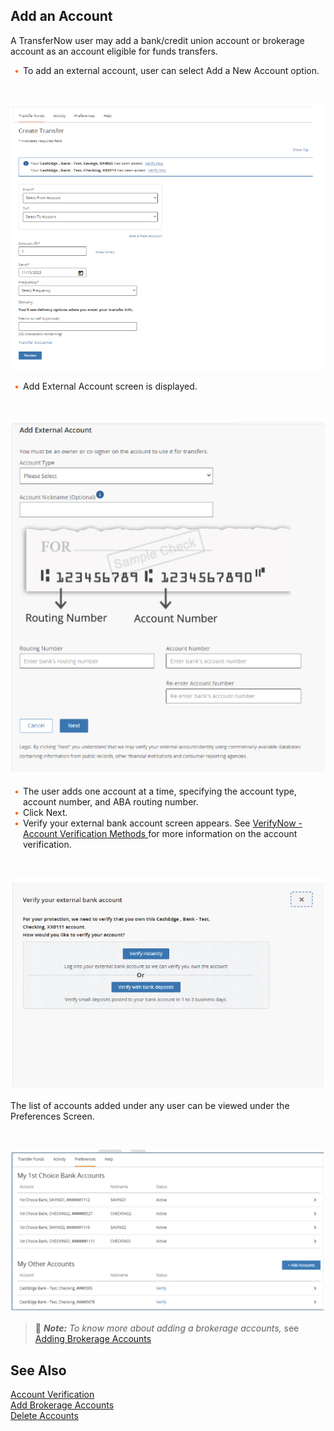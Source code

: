 ## Add an Account 

A TransferNow user may add a bank/credit union account or brokerage account as an account eligible for funds transfers.  

<div class="card-body">
<ul>
<li>To add an external account, user can select Add a New Account option. </li>
</ul>
</div> 

&nbsp;

<center>

![Image](../../assets/images/Transfer-via-bank-accounts-create-transfer.png) <br />


</center>

<div class="card-body">
<ul>
<li>Add External Account screen is displayed. </li>
</ul>
</div> 

&nbsp;

<center>

![Image](../../assets/images/Add-External-Bank-Account.png) <br />


</center>


<div class="card-body">
<ul>
<li>The user adds one account at a time, specifying the account type, account number, and ABA routing number.</li>
<li>Click Next.</li>
<li>Verify your external bank account screen appears. See <a href="https://qa-developerstudio.fiserv.com/product/VerifyNow/docs/?path=docs/verifynow-account-verification-method.md&branch=develop">VerifyNow - Account Verification Methods </a> for more information on the account verification. </li>

</ul>
</div> 


&nbsp;

<center>

![Image](../../assets/images/Verify-your-External-Bank-Account.png) <br />


</center>


The list of accounts added under any user can be viewed under the Preferences Screen. 

&nbsp;

<center>

![Image](../../assets/images/Preferences_Screen.png) <br />


</center>


<!-- theme: info -->

> :memo: _**Note:** To know more about adding a brokerage accounts,_ see [Adding Brokerage Accounts](?path=docs/transfer-via-bank-accounts/add_brokerage.md)


## See Also

[Account Verification](?path=docs/transfer-via-bank-accounts/account_verification.md)      
[Add Brokerage Accounts ](?path=docs/transfer-via-bank-accounts/add_brokerage.md)   
[Delete Accounts ](?path=docs/transfer-via-bank-accounts/delete_accounts.md)  



<style>
    .card-body ul {
        list-style: none;
        padding-left: 20px;
    }
    .card-body ul li::before {
        content: "\2022";
        font-size: 1em;
        color: #f60;
        display: inline-block;
        width: 1em;
        margin-left: -1em;
    }
</style>


